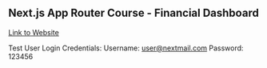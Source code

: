 ## Next.js App Router Course - Financial Dashboard

[Link to Website](https://nextjs-dashboard-tau-indol.vercel.app/)

Test User Login Credentials:
  Username: user@nextmail.com
  Password: 123456

